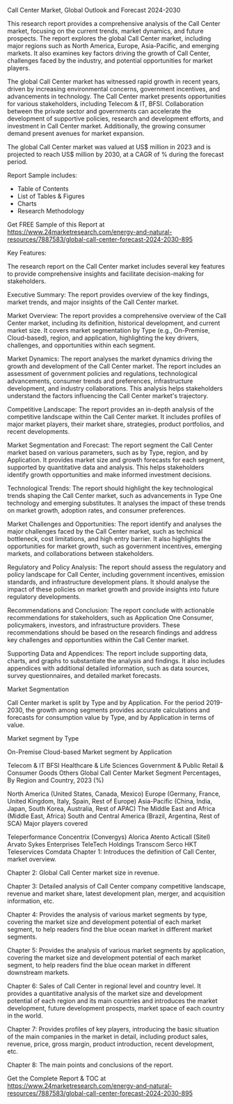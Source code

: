 Call Center Market, Global Outlook and Forecast 2024-2030

This research report provides a comprehensive analysis of the Call Center market, focusing on the current trends, market dynamics, and future prospects. The report explores the global Call Center market, including major regions such as North America, Europe, Asia-Pacific, and emerging markets. It also examines key factors driving the growth of Call Center, challenges faced by the industry, and potential opportunities for market players.

The global Call Center market has witnessed rapid growth in recent years, driven by increasing environmental concerns, government incentives, and advancements in technology. The Call Center market presents opportunities for various stakeholders, including Telecom & IT, BFSI. Collaboration between the private sector and governments can accelerate the development of supportive policies, research and development efforts, and investment in Call Center market. Additionally, the growing consumer demand present avenues for market expansion.

The global Call Center market was valued at US$ million in 2023 and is projected to reach US$ million by 2030, at a CAGR of % during the forecast period.

Report Sample includes:
- Table of Contents
- List of Tables & Figures
- Charts
- Research Methodology

Get FREE Sample of this Report at https://www.24marketresearch.com/energy-and-natural-resources/7887583/global-call-center-forecast-2024-2030-895

Key Features:

The research report on the Call Center market includes several key features to provide comprehensive insights and facilitate decision-making for stakeholders.

Executive Summary: The report provides overview of the key findings, market trends, and major insights of the Call Center market.

Market Overview: The report provides a comprehensive overview of the Call Center market, including its definition, historical development, and current market size. It covers market segmentation by Type (e.g., On-Premise, Cloud-based), region, and application, highlighting the key drivers, challenges, and opportunities within each segment.

Market Dynamics: The report analyses the market dynamics driving the growth and development of the Call Center market. The report includes an assessment of government policies and regulations, technological advancements, consumer trends and preferences, infrastructure development, and industry collaborations. This analysis helps stakeholders understand the factors influencing the Call Center market's trajectory.

Competitive Landscape: The report provides an in-depth analysis of the competitive landscape within the Call Center market. It includes profiles of major market players, their market share, strategies, product portfolios, and recent developments.

Market Segmentation and Forecast: The report segment the Call Center market based on various parameters, such as by Type, region, and by Application. It provides market size and growth forecasts for each segment, supported by quantitative data and analysis. This helps stakeholders identify growth opportunities and make informed investment decisions.

Technological Trends: The report should highlight the key technological trends shaping the Call Center market, such as advancements in Type One technology and emerging substitutes. It analyses the impact of these trends on market growth, adoption rates, and consumer preferences.

Market Challenges and Opportunities: The report identify and analyses the major challenges faced by the Call Center market, such as technical bottleneck, cost limitations, and high entry barrier. It also highlights the opportunities for market growth, such as government incentives, emerging markets, and collaborations between stakeholders.

Regulatory and Policy Analysis: The report should assess the regulatory and policy landscape for Call Center, including government incentives, emission standards, and infrastructure development plans. It should analyse the impact of these policies on market growth and provide insights into future regulatory developments.

Recommendations and Conclusion: The report conclude with actionable recommendations for stakeholders, such as Application One Consumer, policymakers, investors, and infrastructure providers. These recommendations should be based on the research findings and address key challenges and opportunities within the Call Center market.

Supporting Data and Appendices: The report include supporting data, charts, and graphs to substantiate the analysis and findings. It also includes appendices with additional detailed information, such as data sources, survey questionnaires, and detailed market forecasts.

Market Segmentation

Call Center market is split by Type and by Application. For the period 2019-2030, the growth among segments provides accurate calculations and forecasts for consumption value by Type, and by Application in terms of value.

Market segment by Type

On-Premise
Cloud-based
Market segment by Application

Telecom & IT
BFSI
Healthcare & Life Sciences
Government & Public
Retail & Consumer Goods
Others
Global Call Center Market Segment Percentages, By Region and Country, 2023 (%)

North America (United States, Canada, Mexico)
Europe (Germany, France, United Kingdom, Italy, Spain, Rest of Europe)
Asia-Pacific (China, India, Japan, South Korea, Australia, Rest of APAC)
The Middle East and Africa (Middle East, Africa)
South and Central America (Brazil, Argentina, Rest of SCA)
Major players covered

Teleperformance
Concentrix (Convergys)
Alorica
Atento
Acticall (Sitel)
Arvato
Sykes Enterprises
TeleTech Holdings
Transcom
Serco
HKT Teleservices
Comdata
Chapter 1: Introduces the definition of Call Center, market overview.

Chapter 2: Global Call Center market size in revenue.

Chapter 3: Detailed analysis of Call Center company competitive landscape, revenue and market share, latest development plan, merger, and acquisition information, etc.

Chapter 4: Provides the analysis of various market segments by type, covering the market size and development potential of each market segment, to help readers find the blue ocean market in different market segments.

Chapter 5: Provides the analysis of various market segments by application, covering the market size and development potential of each market segment, to help readers find the blue ocean market in different downstream markets.

Chapter 6: Sales of Call Center in regional level and country level. It provides a quantitative analysis of the market size and development potential of each region and its main countries and introduces the market development, future development prospects, market space of each country in the world.

Chapter 7: Provides profiles of key players, introducing the basic situation of the main companies in the market in detail, including product sales, revenue, price, gross margin, product introduction, recent development, etc.

Chapter 8: The main points and conclusions of the report.

Get the Complete Report & TOC at https://www.24marketresearch.com/energy-and-natural-resources/7887583/global-call-center-forecast-2024-2030-895
